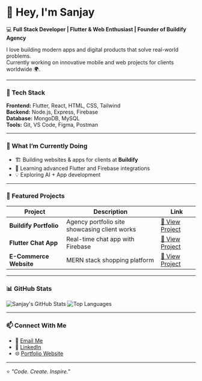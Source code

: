 # 👋 Hey, I'm Sanjay

💻 **Full Stack Developer | Flutter & Web Enthusiast | Founder of Buildify Agency**

I love building modern apps and digital products that solve real-world problems.  
Currently working on innovative mobile and web projects for clients worldwide 🌍.

---

### 🚀 Tech Stack
**Frontend:** Flutter, React, HTML, CSS, Tailwind  
**Backend:** Node.js, Express, Firebase  
**Database:** MongoDB, MySQL  
**Tools:** Git, VS Code, Figma, Postman

---

### 🧠 What I’m Currently Doing
- 🏗 Building websites & apps for clients at **Buildify**
- 🌱 Learning advanced Flutter and Firebase integrations
- 💡 Exploring AI + App development

---

### 💼 Featured Projects
| Project | Description | Link |
|----------|--------------|------|
| **Buildify Portfolio** | Agency portfolio site showcasing client works | [🔗 View Project](https://github.com/SanjayR0302/buildify-portfolio) |
| **Flutter Chat App** | Real-time chat app with Firebase | [🔗 View Project](https://github.com/SanjayR0302/flutter-chat-app) |
| **E-Commerce Website** | MERN stack shopping platform | [🔗 View Project](https://github.com/SanjayR0302/mern-ecommerce) |

---

### 📊 GitHub Stats
![Sanjay's GitHub Stats](https://github-readme-stats.vercel.app/api?username=SanjayR0302&show_icons=true&theme=radical)
![Top Languages](https://github-readme-stats.vercel.app/api/top-langs/?username=SanjayR0302&layout=compact&theme=radical)

---

### 📫 Connect With Me
- 💌 [Email Me](mailto:youremail@example.com)
- 💼 [LinkedIn](https://linkedin.com/in/sanjay)
- 🌐 [Portfolio Website](https://yourwebsite.com)

---

⭐️ *"Code. Create. Inspire."*
